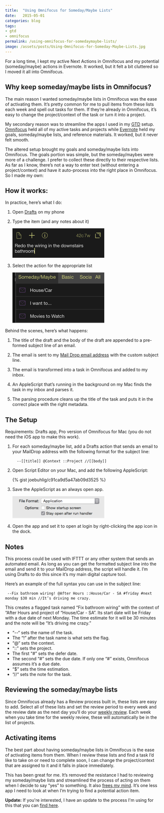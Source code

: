 ```yaml
---
title:  "Using Omnifocus for Someday/Maybe Lists"
date:   2015-05-01
categories: blog
tags:
- gtd
- omnifocus
permalink: /using-omnifocus-for-somedaymaybe-lists/
image: /assets/posts/Using-Omnifocus-for-Someday-Maybe-Lists.jpg
---
```


For a long time, I kept my active Next Actions in Omnifocus and my potential (someday/maybe) actions in Evernote. It worked, but it felt a bit cluttered so I moved it all into Omnifocus.

<!--more-->

## Why keep someday/maybe lists in Omnifocus?

The main reason I wanted someday/maybe lists in Omnifocus was the ease of activating them. It’s pretty common for me to pull items from these lists each week and spell out tasks for them. If they’re already in Omnifocus, it’s easy to change the project/context of the task or turn it into a project.

My secondary reason was to streamline the apps I used in my [GTD](http://joebuhlig.com/getting-things-done-introduction/) setup. [Omnifocus](http://joebuhlig.com/omnifocus-setup-workflow/) held all of my active tasks and projects while [Evernote](http://joebuhlig.com/evernote-setup-workflow/) held my goals, someday/maybe lists, and reference materials. It worked, but it never felt smooth.

The altered setup brought my goals and someday/maybe lists into Omnifocus. The goals portion was simple, but the someday/maybes were more of a challenge. I prefer to collect these directly to their respective lists. As far as I know, there’s not a way to enter text (without entering a project/context) and have it auto-process into the right place in Omnifocus. So I made my own:

## How it works:

In practice, here’s what I do:

1.  Open [Drafts](http://agiletortoise.com/drafts/) on my phone

2.  Type the item (and any notes about it)

    <img src="/assets/posts_extra/Drafts_Typing.png" />

3.  Select the action for the appropriate list

    <img src="/assets/posts_extra/Drafts_actions.png" />

Behind the scenes, here’s what happens:

1.  The title of the draft and the body of the draft are appended to a pre-formed subject line of an email.

2.  The email is sent to my [Mail Drop email address](https://support.omnigroup.com/omnifocus-mail-drop) with the custom subject line.

3.  The email is transformed into a task in Omnifocus and added to my inbox.

4.  An AppleScript that’s running in the background on my Mac finds the task in my inbox and parses it.

5.  The parsing procedure cleans up the title of the task and puts it in the correct place with the right metadata.

## The Setup

Requirements: Drafts app, Pro version of Omnifocus for Mac (you do not need the iOS app to make this work).

1.  For each someday/maybe list, add a Drafts action that sends an email to your MailDrop address with the following format for the subject line:

          --[[title]] @Context ::Project //[[body]]

2.  Open Script Editor on your Mac, and add the following AppleScript:

    {% gist joebuhlig/c91ca9d5a47ab09d3525 %}

3.  Save the AppleScript as an always open app.

    <img src="/assets/posts_extra/Always_Open_Application.png" />

4.  Open the app and set it to open at login by right-clicking the app icon in the dock.

## Notes

This process could be used with IFTTT or any other system that sends an automated email. As long as you can get the formatted subject line into the email and send it to your MailDrop address, the script will handle it. I’m using Drafts to do this since it’s my main digital capture tool.

Here’s an example of the full syntax you can use in the subject line:

     --Fix bathroom wiring! @After Hours ::House/Car - SA #friday #next monday $30 min //It’s driving me crazy.

This creates a flagged task named “Fix bathroom wiring” with the context of “After Hours and project of “House/Car - SA”. Its start date will be Friday with a due date of next Monday. The time estimate for it will be 30 minutes and the note will be “It’s driving me crazy.”

*   “--“ sets the name of the task.
*   The “!” after the task name is what sets the flag.
*   “@“ sets the context.
*   “::” sets the project.
*   The first “#” sets the defer date.
*   The second “#” sets the due date. If only one “#” exists, Omnifocus assumes it’s a due date.
*   “$” sets the time estimation.
*   “//“ sets the note for the task.

## Reviewing the someday/maybe lists

Since Omnifocus already has a Review process built in, these lists are easy to add. Select all of these lists and set the review period to every week and the review date as the next day you’ll do your [weekly review](http://joebuhlig.com/getting-things-done-reflect/). Each week when you take time for the weekly review, these will automatically be in the list of projects.

## Activating items

The best part about having someday/maybe lists in Omnifocus is the ease of activating items from them. When I review these lists and find a task I’d like to take on or need to complete soon, I can change the project/context that are assigned to it and it falls in place immediately.

This has been great for me. It’s removed the resistance I had to reviewing my someday/maybe lists and streamlined the process of acting on them when I decide to say “yes” to something. It also [frees my mind](http://joebuhlig.com/getting-things-done-introduction/). It’s one less app I need to look at when I’m trying to find a potential action item.

**Update:** If you're interested, I have an update to the process I'm using for this that you can [find here](http://joebuhlig.com/using-omnifocus-for-somedaymaybe-lists/).